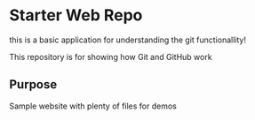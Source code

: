 # Starter Web Repo
this is a basic application for understanding the git functionallity!

This repository is for showing how Git and GitHub work

## Purpose


Sample website with plenty of files for demos
